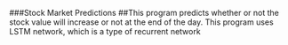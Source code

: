 ###Stock Market Predictions
##This program predicts whether or not the stock value will increase or not at the end of the day. This program uses LSTM network, which is a type of recurrent network
